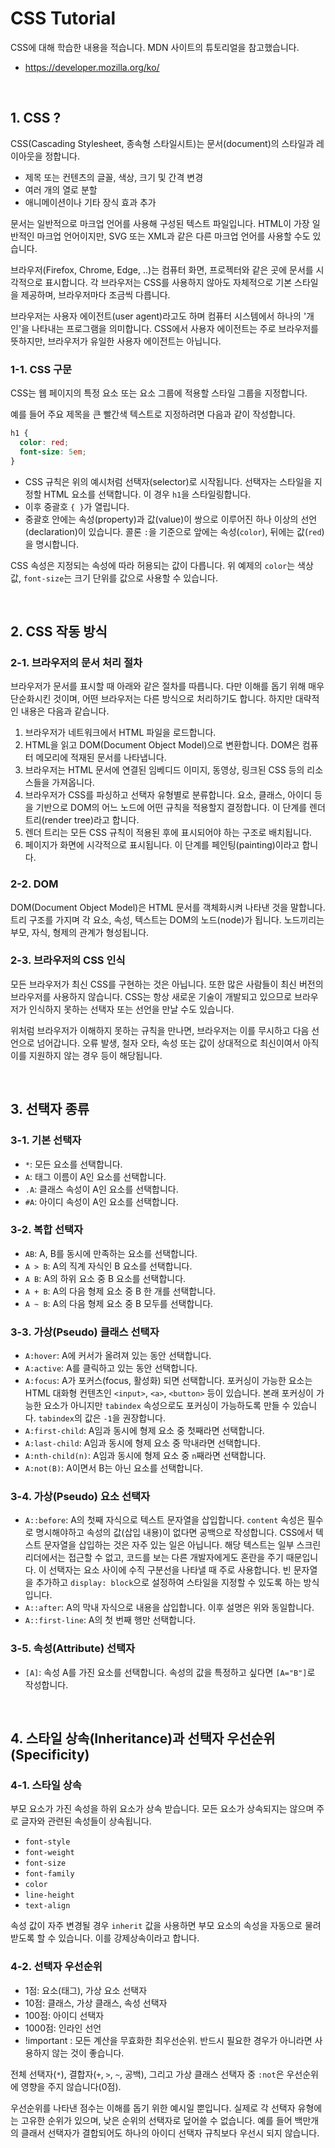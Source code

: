 # CSS Tutorial

CSS에 대해 학습한 내용을 적습니다. MDN 사이트의 튜토리얼을 참고했습니다.

- https://developer.mozilla.org/ko/

<br />

## 1. CSS ?

CSS(Cascading Stylesheet, 종속형 스타일시트)는 문서(document)의 스타일과 레이아웃을 정합니다.

- 제목 또는 컨텐츠의 글꼴, 색상, 크기 및 간격 변경
- 여러 개의 열로 분할
- 애니메이션이나 기타 장식 효과 추가

문서는 일반적으로 마크업 언어를 사용해 구성된 텍스트 파일입니다. HTML이 가장 일반적인 마크업 언어이지만, SVG 또는 XML과 같은 다른 마크업 언어를 사용할 수도 있습니다.

브라우저(Firefox, Chrome, Edge, ..)는 컴퓨터 화면, 프로젝터와 같은 곳에 문서를 시각적으로 표시합니다. 각 브라우저는 CSS를 사용하지 않아도 자체적으로 기본 스타일을 제공하며, 브라우저마다 조금씩 다릅니다.

브라우저는 사용자 에이전트(user agent)라고도 하며 컴퓨터 시스템에서 하나의 '개인'을 나타내는 프로그램을 의미합니다. CSS에서 사용자 에이전트는 주로 브라우저를 뜻하지만, 브라우저가 유일한 사용자 에이전트는 아닙니다.

### 1-1. CSS 구문

CSS는 웹 페이지의 특정 요소 또는 요소 그룹에 적용할 스타일 그룹을 지정합니다.

예를 들어 주요 제목을 큰 빨간색 텍스트로 지정하려면 다음과 같이 작성합니다.

```css
h1 {
  color: red;
  font-size: 5em;
}
```

- CSS 규칙은 위의 예시처럼 선택자(selector)로 시작됩니다. 선택자는 스타일을 지정할 HTML 요소를 선택합니다. 이 경우 `h1`을 스타일링합니다.
- 이후 중괄호 `{ }`가 열립니다.
- 중괄호 안에는 속성(property)과 값(value)이 쌍으로 이루어진 하나 이상의 선언(declaration)이 있습니다. 콜론 `:`을 기준으로 앞에는 속성(`color`), 뒤에는 값(`red`)을 명시합니다.

CSS 속성은 지정되는 속성에 따라 허용되는 값이 다릅니다. 위 예제의 `color`는 색상 값, `font-size`는 크기 단위를 값으로 사용할 수 있습니다.

<br />

## 2. CSS 작동 방식

### 2-1. 브라우저의 문서 처리 절차

브라우저가 문서를 표시할 때 아래와 같은 절차를 따릅니다. 다만 이해를 돕기 위해 매우 단순화시킨 것이며, 어떤 브라우저는 다른 방식으로 처리하기도 합니다. 하지만 대략적인 내용은 다음과 같습니다.

1. 브라우저가 네트워크에서 HTML 파일을 로드합니다.
2. HTML을 읽고 DOM(Document Object Model)으로 변환합니다. DOM은 컴퓨터 메모리에 적재된 문서를 나타냅니다.
3. 브라우저는 HTML 문서에 연결된 임베디드 이미지, 동영상, 링크된 CSS 등의 리소스들을 가져옵니다.
4. 브라우저가 CSS를 파싱하고 선택자 유형별로 분류합니다. 요소, 클래스, 아이디 등을 기반으로 DOM의 어느 노드에 어떤 규칙을 적용할지 결정합니다. 이 단계를 렌더 트리(render tree)라고 합니다.
5. 렌더 트리는 모든 CSS 규칙이 적용된 후에 표시되어야 하는 구조로 배치됩니다.
6. 페이지가 화면에 시각적으로 표시됩니다. 이 단계를 페인팅(painting)이라고 합니다.

### 2-2. DOM

DOM(Document Object Model)은 HTML 문서를 객체화시켜 나타낸 것을 말합니다. 트리 구조를 가지며 각 요소, 속성, 텍스트는 DOM의 노드(node)가 됩니다. 노드끼리는 부모, 자식, 형제의 관계가 형성됩니다.

### 2-3. 브라우저의 CSS 인식

모든 브라우저가 최신 CSS를 구현하는 것은 아닙니다. 또한 많은 사람들이 최신 버전의 브라우저를 사용하지 않습니다. CSS는 항상 새로운 기술이 개발되고 있으므로 브라우저가 인식하지 못하는 선택자 또는 선언을 만날 수도 있습니다.

위처럼 브라우저가 이해하지 못하는 규칙을 만나면, 브라우저는 이를 무시하고 다음 선언으로 넘어갑니다. 오류 발생, 철자 오타, 속성 또는 값이 상대적으로 최신이여서 아직 이를 지원하지 않는 경우 등이 해당됩니다.

<br />

## 3. 선택자 종류

### 3-1. 기본 선택자

- `*`: 모든 요소를 선택합니다.
- `A`: 태그 이름이 A인 요소를 선택합니다.
- `.A`: 클래스 속성이 A인 요소를 선택합니다.
- `#A`: 아이디 속성이 A인 요소를 선택합니다.

### 3-2. 복합 선택자

- `AB`: A, B를 동시에 만족하는 요소를 선택합니다.
- `A > B`: A의 직계 자식인 B 요소를 선택합니다.
- `A B`: A의 하위 요소 중 B 요소를 선택합니다.
- `A + B`: A의 다음 형제 요소 중 B 한 개를 선택합니다.
- `A ~ B`: A의 다음 형제 요소 중 B 모두를 선택합니다.

### 3-3. 가상(Pseudo) 클래스 선택자

- `A:hover`: A에 커서가 올려져 있는 동안 선택합니다.
- `A:active`: A를 클릭하고 있는 동안 선택합니다.
- `A:focus`: A가 포커스(focus, 활성화) 되면 선택합니다. 포커싱이 가능한 요소는 HTML 대화형 컨텐츠인 `<input>`, `<a>`, `<button>` 등이 있습니다. 본래 포커싱이 가능한 요소가 아니지만 `tabindex` 속성으로도 포커싱이 가능하도록 만들 수 있습니다. `tabindex`의 값은 `-1`을 권장합니다.
- `A:first-child`: A임과 동시에 형제 요소 중 첫째라면 선택합니다.
- `A:last-child`: A임과 동시에 형제 요소 중 막내라면 선택합니다.
- `A:nth-child(n)`: A임과 동시에 형제 요소 중 `n`째라면 선택합니다.
- `A:not(B)`: A이면서 B는 아닌 요소를 선택합니다.

### 3-4. 가상(Pseudo) 요소 선택자

- `A::before`: A의 첫째 자식으로 텍스트 문자열을 삽입합니다. `content` 속성은 필수로 명시해야하고 속성의 값(삽입 내용)이 없다면 공백으로 작성합니다. CSS에서 텍스트 문자열을 삽입하는 것은 자주 있는 일은 아닙니다. 해당 텍스트는 일부 스크린 리더에서는 접근할 수 없고, 코드를 보는 다른 개발자에게도 혼란을 주기 때문입니다. 이 선택자는 요소 사이에 수직 구분선을 나타낼 때 주로 사용합니다. 빈 문자열을 추가하고 `display: block`으로 설정하여 스타일을 지정할 수 있도록 하는 방식입니다.
- `A::after`: A의 막내 자식으로 내용을 삽입합니다. 이후 설명은 위와 동일합니다.
- `A::first-line`: A의 첫 번째 행만 선택합니다.

### 3-5. 속성(Attribute) 선택자

- `[A]`: 속성 A를 가진 요소를 선택합니다. 속성의 값을 특정하고 싶다면 `[A="B"]`로 작성합니다.

<br />

## 4. 스타일 상속(Inheritance)과 선택자 우선순위(Specificity)

### 4-1. 스타일 상속

부모 요소가 가진 속성을 하위 요소가 상속 받습니다. 모든 요소가 상속되지는 않으며 주로 글자와 관련된 속성들이 상속됩니다.

- `font-style`
- `font-weight`
- `font-size`
- `font-family`
- `color`
- `line-height`
- `text-align`

속성 값이 자주 변경될 경우 `inherit` 값을 사용하면 부모 요소의 속성을 자동으로 물려받도록 할 수 있습니다. 이를 강제상속이라고 합니다.

### 4-2. 선택자 우선순위

- 1점: 요소(태그), 가상 요소 선택자
- 10점: 클래스, 가상 클래스, 속성 선택자
- 100점: 아이디 선택자
- 1000점: 인라인 선언
- !important : 모든 계산을 무효화한 최우선순위. 반드시 필요한 경우가 아니라면 사용하지 않는 것이 좋습니다.

전체 선택자(`*`), 결합자(`+`, `>`, `~`, 공백), 그리고 가상 클래스 선택자 중 `:not`은 우선순위에 영향을 주지 않습니다(0점).

우선순위를 나타낸 점수는 이해를 돕기 위한 예시일 뿐입니다. 실제로 각 선택자 유형에는 고유한 순위가 있으며, 낮은 순위의 선택자로 덮어쓸 수 없습니다. 예를 들어 백만개의 클래서 선택자가 결합되어도 하나의 아이디 선택자 규칙보다 우선시 되지 않습니다.